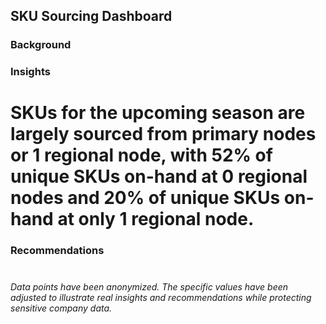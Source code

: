 ## SKU Sourcing Dashboard

### Background

### Insights

# SKUs for the upcoming season are largely sourced from primary nodes or 1 regional node, with 52% of unique SKUs on-hand at 0 regional nodes and 20% of unique SKUs on-hand at only 1 regional node.

### Recommendations
#

*Data points have been anonymized. The specific values have been adjusted to illustrate real insights and recommendations while protecting sensitive company data.*
